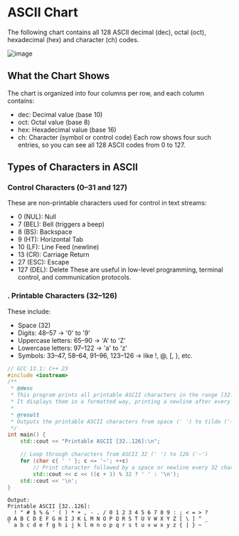 # ASCII Chart

The following chart contains all 128 ASCII decimal (dec), octal (oct), hexadecimal (hex) and character (ch) codes.

![image](https://github.com/nitishhsinghhh/Tips-and-Tricks-for-Programming-using-Cpp/assets/93253740/f257abee-7cc9-4038-b2ab-61c59c202745)

## What the Chart Shows
The chart is organized into four columns per row, and each column contains:

- dec: Decimal value (base 10)
- oct: Octal value (base 8)
- hex: Hexadecimal value (base 16)
- ch: Character (symbol or control code)
Each row shows four such entries, so you can see all 128 ASCII codes from 0 to 127.

## Types of Characters in ASCII

###  Control Characters (0–31 and 127)
These are non-printable characters used for control in text streams:

- 0 (NUL): Null
- 7 (BEL): Bell (triggers a beep)
- 8 (BS): Backspace
- 9 (HT): Horizontal Tab
- 10 (LF): Line Feed (newline)
- 13 (CR): Carriage Return
- 27 (ESC): Escape
- 127 (DEL): Delete
These are useful in low-level programming, terminal control, and communication protocols.

### . Printable Characters (32–126)
These include:

- Space (32)
- Digits: 48–57 → '0' to '9'
- Uppercase letters: 65–90 → 'A' to 'Z'
- Lowercase letters: 97–122 → 'a' to 'z'
- Symbols: 33–47, 58–64, 91–96, 123–126 → like !, @, [, }, etc.

```CPP
// GCC 13.1: C++ 23
#include <iostream>
/**
 * @desc
 * This program prints all printable ASCII characters in the range [32..126].
 * It displays them in a formatted way, printing a newline after every 32 characters.
 *
 * @result
 * Outputs the printable ASCII characters from space (' ') to tilde ('~') to the console.
 */
int main() {
    std::cout << "Printable ASCII [32..126]:\n";

    // Loop through characters from ASCII 32 (' ') to 126 ('~')
    for (char c{ ' ' }; c <= '~'; ++c)
        // Print character followed by a space or newline every 32 characters
        std::cout << c << ((c + 1) % 32 ? ' ' : '\n');
    std::cout << '\n';
}
```
```
Output: 
Printable ASCII [32..126]:
  ! " # $ % & ' ( ) * + , - . / 0 1 2 3 4 5 6 7 8 9 : ; < = > ?
@ A B C D E F G H I J K L M N O P Q R S T U V W X Y Z [ \ ] ^ _
` a b c d e f g h i j k l m n o p q r s t u v w x y z { | } ~
```
